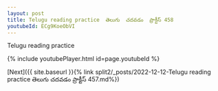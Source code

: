 ```yaml
---
layout: post
title: Telugu reading practice  తెలుగు  చదవడం  ప్రాక్టీస్ 458
youtubeId: ECg9KoeObVI
---
```

 
 
Telugu reading practice
 
 
 
 
 


{% include youtubePlayer.html id=page.youtubeId %}
 
[Next]({{ site.baseurl }}{% link  split2/_posts/2022-12-12-Telugu reading practice  తెలుగు  చదవడం  ప్రాక్టీస్ 457.md%})
 
